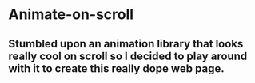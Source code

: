 # Animate-on-scroll

## Stumbled upon an animation library that looks really cool on scroll so I decided to play around with it to create this really dope web page.

